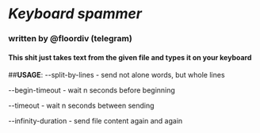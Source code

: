 # _Keyboard spammer_
### written by @floordiv (telegram)

#### This shit just takes text from the given file and types it on your keyboard

##**USAGE**:
  --split-by-lines - send not alone words, but whole lines
  
  --begin-timeout <seconds> - wait n seconds before beginning

  --timeout - wait n seconds between sending
  
  --infinity-duration - send file content again and again